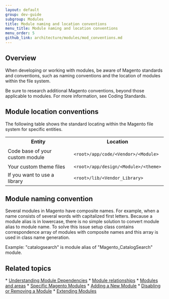 ```yaml
---
layout: default
group: dev-guide
subgroup: Modules
title: Module naming and location conventions
menu_title: Module naming and location conventions
menu_order: 5
github_link: architecture/modules/mod_conventions.md
---
```


<h2 id="m2arch-module-conventions-overview"> Overview</h2>

When developing or working with modules, be aware of Magento standards and conventions, such as naming conventions and the location of modules within the file system.

Be sure to research additional Magento conventions, beyond those applicable to modules. For  more information, see Coding Standards.

<h2 id="m2arch-module-conventions-location"> Module location conventions</h2>

The following table shows the standard locating within the Magento file system for specific entities.

<div class="table-wrap"><table class="confluenceTable"><tbody><tr><th class="confluenceTh">Entity</th><th class="confluenceTh">Location</th></tr><tr><td class="confluenceTd">Code base of your custom module</td><td class="confluenceTd"><p><code>&lt;root&gt;/app/code/&lt;Vendor&gt;/&lt;Module&gt;</code></p><p> </p></td></tr><tr><td colspan="1" class="confluenceTd">Your custom theme files</td><td colspan="1" class="confluenceTd"><code>&lt;root&gt;/app/design/&lt;Module&gt;/&lt;theme&gt;</code></td></tr><tr><td colspan="1" class="confluenceTd">If you want to use a library</td><td colspan="1" class="confluenceTd"><code>&lt;root&gt;/lib/&lt;Vendor_Library&gt;</code></td></tr></tbody></table></div>

<h2 id="m2arch-module-conventions-location"> Module naming convention</h2>

Several modules in Magento have composite names. For example, when a name consists of several words with capitalized first letters. Because a module alias is in lowercase, there is no simple solution to convert module alias to module name. To solve this issue setup class contains correspondence array of modules with composite names and this array is used in class name generation.

Example: "catalogsearch" is module alias of "Magento_CatalogSearch" module.

<h2 id="m2arch-module-related"> Related topics</h2>
* <a href="{{ site.gdeurl }}architecture/modules/mod_depend.html">Understanding Module Dependencies</a>
* <a href="{{ site.gdeurl }}architecture/modules/mod_relationships.html">Module relationships</a>
* <a href="{{ site.gdeurl }}architecture/modules/mod_and_areas.html">Modules and areas</a>
* <a href="{{ site.gdeurl }}architecture/modules/mod_specific.html">Specific Magento Modules</a>
* <a href="{{ site.gdeurl }}architecture/modules/____.html">Adding a New Module</a>
* <a href="{{ site.gdeurl }}architecture/modules/____.html">Disabling or Removing a Module</a>
* <a href="{{ site.gdeurl }}architecture/modules/____.html">Extending Modules</a>


